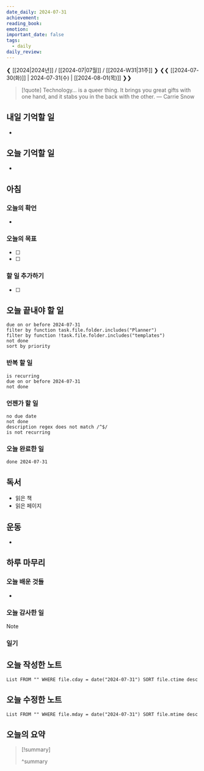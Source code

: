```yaml
---
date_daily: 2024-07-31
achievement: 
reading_book: 
emotion: 
important_date: false
tags:
  - daily
daily_review:
---
```

❮ [[2024|2024년]] / [[2024-07|07월]] / [[2024-W31|31주]] ❯
❮❮ [[2024-07-30(화)]] | 2024-07-31(수) | [[2024-08-01(목)]] ❯❯


> [!quote] Technology… is a queer thing. It brings you great gifts with one hand, and it stabs you in the back with the other.
> — Carrie Snow

## 내일 기억할 일 
-

## 오늘 기억할 일
-
## 아침 
### 오늘의 확언 
- 
### 오늘의 목표 
- [ ] 
- [ ] 

### 할 일 추가하기 
- [ ] 

## 오늘 끝내야 할 일 
```tasks
due on or before 2024-07-31 
filter by function task.file.folder.includes("Planner") 
filter by function !task.file.folder.includes("templates") 
not done 
sort by priority 
```
### 반복 할 일 
```tasks
is recurring
due on or before 2024-07-31 
not done
```

### 언젠가 할 일 
```tasks 
no due date 
not done 
description regex does not match /^$/
is not recurring
``` 
### 오늘 완료한 일 
```tasks
done 2024-07-31 
``` 
## 독서 
- 읽은 책 
- 읽은 페이지 
## 운동 
- 
## 하루 마무리 
### 오늘 배운 것들 
- 
### 오늘 감사한 일 
>[!note] 


### 일기 
## 오늘 작성한 노트 
```dataview 
List FROM "" WHERE file.cday = date("2024-07-31") SORT file.ctime desc 
``` 
## 오늘 수정한 노트 
 ```dataview 
 List FROM "" WHERE file.mday = date("2024-07-31") SORT file.mtime desc 
 ```
 ## 오늘의 요약
>[!summary]
>
>^summary

